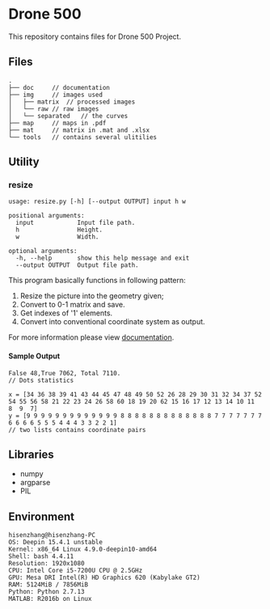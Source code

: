 # Drone 500

This repository contains files for Drone 500 Project.

## Files


```
.
├── doc		// documentation
├── img		// images used
│   ├── matrix	// processed images
│   └── raw	// raw images
│   └── separated	// the curves
├── map		// maps in .pdf
├── mat		// matrix in .mat and .xlsx
└── tools	// contains several ulitilies
```

## Utility

### resize

```
usage: resize.py [-h] [--output OUTPUT] input h w

positional arguments:
  input            Input file path.
  h                Height.
  w                Width.

optional arguments:
  -h, --help       show this help message and exit
  --output OUTPUT  Output file path.
```

This program basically functions in following pattern:

1. Resize the picture into the geometry given;
2. Convert to 0-1 matrix and save.
3. Get indexes of '1' elements.
4. Convert into conventional coordinate system as output.

For more information please view [documentation](./doc/workflow.md).

#### Sample Output

```
False 48,True 7062, Total 7110.
// Dots statistics

x = [34 36 38 39 41 43 44 45 47 48 49 50 52 26 28 29 30 31 32 34 37 52 54 55 56 58 21 22 23 24 26 58 60 18 19 20 62 15 16 17 12 13 14 10 11  8  9  7]
y = [9 9 9 9 9 9 9 9 9 9 9 9 9 8 8 8 8 8 8 8 8 8 8 8 8 8 7 7 7 7 7 7 7 6 6 6 6 5 5 5 4 4 4 3 3 2 2 1]
// two lists contains coordinate pairs

```

## Libraries

- numpy
- argparse
- PIL


## Environment

```
hisenzhang@hisenzhang-PC
OS: Deepin 15.4.1 unstable
Kernel: x86_64 Linux 4.9.0-deepin10-amd64
Shell: bash 4.4.11
Resolution: 1920x1080
CPU: Intel Core i5-7200U CPU @ 2.5GHz
GPU: Mesa DRI Intel(R) HD Graphics 620 (Kabylake GT2) 
RAM: 5124MiB / 7856MiB
Python: Python 2.7.13
MATLAB: R2016b on Linux
```

